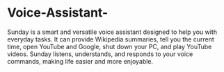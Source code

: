 # Voice-Assistant-
Sunday is a smart and versatile voice assistant designed to help you with everyday tasks. It can provide Wikipedia summaries, tell you the current time, open YouTube and Google, shut down your PC, and play YouTube videos. Sunday listens, understands, and responds to your voice commands, making life easier and more enjoyable.
